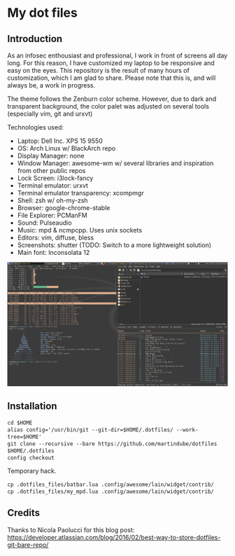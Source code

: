 # My dot files

## Introduction

As an infosec enthousiast and professional, I work in front of screens all day long. For this reason, I have customized my laptop to be responsive and easy on the eyes. This repository is the result of many hours of customization, which I am glad to share. Please note that this is, and will always be, a work in progress.

The theme follows the Zenburn color scheme. However, due to dark and transparent background, the color palet was adjusted on several tools (especially vim, git and urxvt)

Technologies used:

* Laptop: Dell Inc. XPS 15 9550
* OS: Arch Linux w/ BlackArch repo
* Display Manager: none
* Window Manager: awesome-wm w/ several libraries and inspiration from other public repos
* Lock Screen: i3lock-fancy
* Terminal emulator: urxvt
* Terminal emulator transparency: xcompmgr
* Shell: zsh w/ oh-my-zsh
* Browser: google-chrome-stable
* File Explorer: PCManFM
* Sound: Pulseaudio
* Music: mpd & ncmpcpp. Uses unix sockets
* Editors: vim, diffuse, bless
* Screenshots: shutter (TODO: Switch to a more lightweight solution)
* Main font: Inconsolata 12

![Overview](https://github.com/martindube/dotfiles/raw/master/.dotfiles_files/my_theme.png)


## Installation

```
cd $HOME
alias config='/usr/bin/git --git-dir=$HOME/.dotfiles/ --work-tree=$HOME'
git clone --recursive --bare https://github.com/martindube/dotfiles $HOME/.dotfiles
config checkout
```

Temporary hack.

```
cp .dotfiles_files/batbar.lua .config/awesome/lain/widget/contrib/
cp .dotfiles_files/my_mpd.lua .config/awesome/lain/widget/contrib/
```


## Credits

Thanks to Nicola Paolucci for this blog post: https://developer.atlassian.com/blog/2016/02/best-way-to-store-dotfiles-git-bare-repo/



